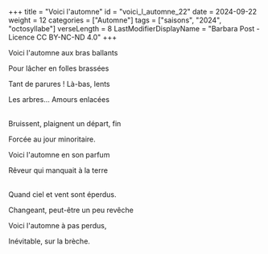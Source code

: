 +++
title = "Voici l'automne"
id = "voici_l_automne_22"
date = 2024-09-22
weight = 12
categories = ["Automne"]
tags = ["saisons", "2024", "octosyllabe"]
verseLength = 8
LastModifierDisplayName = "Barbara Post - Licence CC BY-NC-ND 4.0"
+++

Voici l'automne aux bras ballants

Pour lâcher en folles brassées

Tant de parures ! Là-bas, lents

Les arbres... Amours enlacées

 \
Bruissent, plaignent un départ, fin

Forcée au jour minoritaire.

Voici l'automne en son parfum

Rêveur qui manquait à la terre

 \
Quand ciel et vent sont éperdus.

Changeant, peut-être un peu revêche

Voici l'automne à pas perdus,

Inévitable, sur la brèche.
